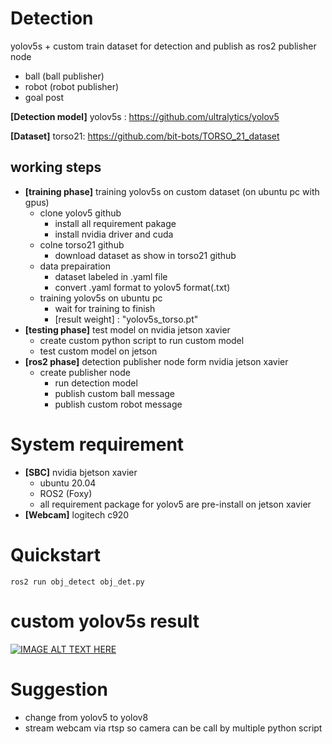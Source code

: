 # Detection

yolov5s + custom train dataset for detection and publish as ros2 publisher node
* ball (ball publisher)
* robot (robot publisher)
* goal post

**[Detection model]** yolov5s : https://github.com/ultralytics/yolov5

**[Dataset]** torso21: https://github.com/bit-bots/TORSO_21_dataset

## working steps
* **[training phase]** training yolov5s on custom dataset (on ubuntu pc with gpus)
  * clone yolov5 github
    * install all requirement pakage
    * install nvidia driver and cuda
  * colne torso21 github
    *  download dataset as show in torso21 github
  * data prepairation
    *  dataset labeled in .yaml file
    *  convert .yaml format to yolov5 format(.txt)
  * training yolov5s on ubuntu pc
    * wait for training to finish
    * [result weight] : "yolov5s_torso.pt" 
* **[testing phase]** test model on nvidia jetson xavier
  * create custom python script to run custom model
  * test custom model on jetson
* **[ros2 phase]** detection publisher node form nvidia jetson xavier
  * create publisher node
    * run detection model
    * publish custom ball message
    * publish custom robot message  
  

# System requirement
* **[SBC]** nvidia bjetson xavier
  * ubuntu 20.04
  * ROS2 (Foxy)
  * all requirement package for yolov5 are pre-install on jetson xavier
* **[Webcam]** logitech c920

# Quickstart
```
ros2 run obj_detect obj_det.py
```

# custom yolov5s result
[![IMAGE ALT TEXT HERE](https://img.youtube.com/vi/jeM1RRcv-zo/0.jpg)](https://www.youtube.com/watch?v=jeM1RRcv-zo)

# Suggestion
* change from yolov5 to yolov8
* stream webcam via rtsp so camera can be call by multiple python script
